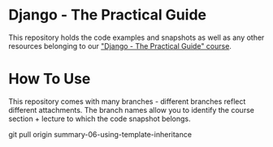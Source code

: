 # Django - The Practical Guide

This repository holds the code examples and snapshots as well as any other resources belonging to our ["Django - The Practical Guide" course](https://acad.link/django).

# How To Use

This repository comes with many branches - different branches reflect different attachments. The branch names allow you to identify the course section + lecture to which the code snapshot belongs.

git pull origin summary-06-using-template-inheritance